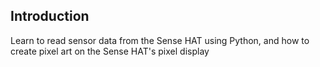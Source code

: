 ## Introduction

Learn to read sensor data from the Sense HAT using Python, and how to create pixel art on the Sense HAT's pixel display
